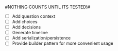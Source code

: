 #NOTHING COUNTS UNTIL ITS TESTED!#

- [ ] Add question context
- [ ] Add choices
- [ ] Add decisions
- [ ] Generate timeline
- [ ] Add serialization/persistence
- [ ] Provide builder pattern for more convenient usage
